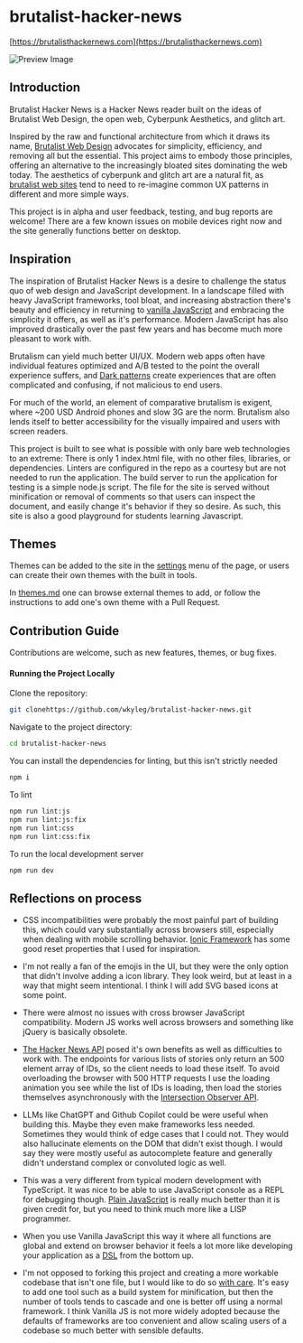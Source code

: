 # brutalist-hacker-news

[https://brutalisthackernews.com](https://brutalisthackernews.com)

![Preview Image](https://github.com/wkyleg/brutalist-hacker-news/blob/main/preview.png)

## Introduction

Brutalist Hacker News is a Hacker News reader built on the ideas of Brutalist Web Design, the open web, Cyberpunk Aesthetics, and glitch art.

Inspired by the raw and functional architecture from which it draws its name, [Brutalist Web Design](https://brutalist-web.design) advocates for simplicity, efficiency, and removing all but the essential. This project aims to embody those principles, offering an alternative to the increasingly bloated sites dominating the web today. The aesthetics of cyberpunk and glitch art are a natural fit, as [brutalist web sites](https://brutalistwebsites.com) tend to need to re-imagine common UX patterns in different and more simple ways.

This project is in alpha and user feedback, testing, and bug reports are welcome! There are a few known issues on mobile devices right now and the site generally functions better on desktop.

## Inspiration

The inspiration of Brutalist Hacker News is a desire to challenge the status quo of web design and JavaScript development. In a landscape filled with heavy JavaScript frameworks, tool bloat, and increasing abstraction there's beauty and efficiency in returning to [vanilla JavaScript](http://vanilla-js.com) and embracing the simplicity it offers, as well as it's performance. Modern JavaScript has also improved drastically over the past few years and has become much more pleasant to work with.

Brutalism can yield much better UI/UX. Modern web apps often have individual features optimized and A/B tested to the point the overall experience suffers, and [Dark patterns](https://www.bentley.edu/centers/user-experience-center/dark-patterns-part-1#:~:text=Dark%20Patterns%20refer%20to%20the,times%20over%20for%20that%20service%3F) create experiences that are often complicated and confusing, if not malicious to end users.

For much of the world, an element of comparative brutalism is exigent, where ~200 USD Android phones and slow 3G are the norm. Brutalism
also lends itself to better accessibility for the visually impaired and users with screen readers.

This project is built to see what is possible with only bare web technologies to an extreme: There is only 1 index.html file, with no other files, libraries, or dependencies. Linters are configured in the repo as a courtesy but are not needed to run the application. The build server to run the application for testing is a simple node.js script. The file for the site is served without minification or removal of comments so that users can
inspect the document, and easily change it's behavior if they so desire. As such, this site is also a good playground for students learning Javascript.

## Themes

Themes can be added to the site in the [settings](https://brutalisthackernews.com/settings) menu of the page, or users can create their own themes with the built in tools.

In [themes.md](https://github.com/wkyleg/brutalist-hacker-news/blob/main/themes.md) one can browse external themes to add, or follow the instructions to add one's own theme with a Pull Request.

## Contribution Guide

Contributions are welcome, such as new features, themes, or bug fixes.

#### Running the Project Locally
Clone the repository:

```sh
git clonehttps://github.com/wkyleg/brutalist-hacker-news.git
```

Navigate to the project directory:

```sh
cd brutalist-hacker-news
```

You can install the dependencies for linting, but this isn't strictly needed

```sh
npm i
```

To lint

```sh
npm run lint:js
npm run lint:js:fix
npm run lint:css
npm run lint:css:fix
```

To run the local development server

```sh
npm run dev
```

## Reflections on process

- CSS incompatibilities were probably the most painful part of building this, which could vary
  substantially across browsers still, especially when dealing with mobile scrolling behavior. [Ionic Framework](https://github.com/ionic-team/ionic-framework/tree/main/core/src/css) has some good reset properties that I used for inspiration.

- I'm not really a fan of the emojis in the UI, but they were the only option that
  didn't involve adding a icon library. They look weird, but at least in a way that might
  seem intentional. I think I will add SVG based icons at some point.

- There were almost no issues with cross browser JavaScript compatibility. Modern JS works well across browsers and something like jQuery is basically obsolete.

- [The Hacker News API](https://github.com/HackerNews/API) posed it's own benefits as well as difficulties to work with. The endpoints for various lists of stories only return an 500 element array of IDs, so the client needs to load these itself. To avoid overloading the browser with 500 HTTP requests I use the loading animation you see while the list of IDs is loading, then load the stories themselves asynchronously with the [Intersection Observer API](https://developer.mozilla.org/en-US/docs/Web/API/Intersection_Observer_API).

- LLMs like ChatGPT and Github Copilot could be were useful when building this. Maybe they even make frameworks less needed. Sometimes
  they would think of edge cases that I could not. They would also hallucinate elements
  on the DOM that didn't exist though. I would say they were mostly
  useful as autocomplete feature and generally didn't understand complex or convoluted logic as well.

- This was a very different from typical modern development with TypeScript. It was nice to be able to use JavaScript console as a REPL for debugging though. [Plain JavaScript](https://www.amazon.com/JavaScript-Good-Parts-Douglas-Crockford/dp/0596517742)
  is really much better than it is given credit for, but you need to think much more like
  a LISP programmer.

- When you use Vanilla JavaScript this way it where all functions are global and
  extend on browser behavior it feels a lot more like developing your application
  as a [DSL](https://paulgraham.com/progbot.html) from the bottom up.

- I'm not opposed to forking this project and creating a more workable codebase that isn't
  one file, but I would like to do so [with care](https://www.wired.com/story/virtually-amish-hacking-innovation/). It's easy to add one tool such as a build system
  for minification, but then the number of tools tends to cascade and one is better off using a normal framework.  I think
  Vanilla JS is not more widely adopted because the defaults of frameworks are too
  convenient and allow scaling users of a codebase so much better with sensible defaults.

